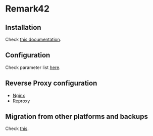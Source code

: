 # Remark42

## Installation

Check [this documentation](https://remark42.com/docs/getting-started/installation/).

## Configuration

Check parameter list [here](https://remark42.com/docs/configuration/parameters/).

## Reverse Proxy configuration

- [Nginx](https://remark42.com/docs/manuals/nginx/)
- [Reproxy](https://remark42.com/docs/manuals/reproxy/)

## Migration from other platforms and backups

Check [this](https://remark42.com/docs/backup/migration/).
